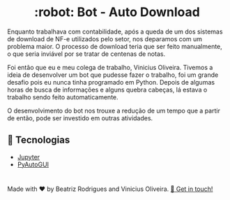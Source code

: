 <h1 align="center"> 	:robot: Bot - Auto Download</h1>
 <p> Enquanto trabalhava com contabilidade, após a queda de um dos sistemas de download de NF-e utilizados pelo setor, nos deparamos com um problema maior. O processo de download teria que ser feito manualmente, o que seria inviável por se tratar de centenas de notas. </p>
 
<p> Foi então que eu e meu colega de trabalho, Vinicius Oliveira. Tivemos a ideia de desenvolver um bot que pudesse fazer o trabalho, foi um grande desafio pois eu nunca tinha programado em Python. Depois de algumas horas de busca de informações e alguns quebra cabeças, lá estava o trabalho sendo feito automaticamente. </p>
 
<p> O desenvolvimento do bot nos trouxe a redução de um tempo que a partir de então, pode ser investido em outras atividades. </p>


 ## :rocket: Tecnologias
 - [Jupyter](https://jupyter.org/)
 - [PyAutoGUI](https://pyautogui.readthedocs.io/en/latest/)

 
 
 #
 <p> Made with ♥ by Beatriz Rodrigues and Vinicius Oliveira. <a href="https://www.linkedin.com/in/devbeatriz/">👋 Get in touch!</a></p>
